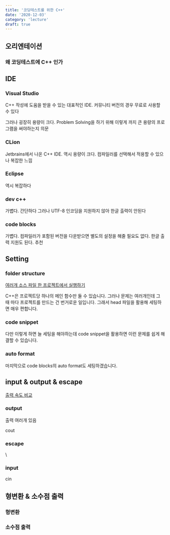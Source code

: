 ```yaml
---
title: '코딩테스트를 위한 C++'
date: '2020-12-03'
category: 'lecture'
draft: true
---
```


## 오리엔테이션

### 왜 코딩테스트에 C++ 인가

## IDE

### Visual Studio

C++ 작성에 도움을 받을 수 있는 대표적인 IDE. 커뮤니티 버전의 경우 무료로 사용할 수 있다

그러나 굉장히 용량이 크다. Problem Solving을 하기 위해 이렇게 까지 큰 용량의 프로그램을 써야하는지 의문

### CLion

Jetbrains에서 나온 C++ IDE. 역시 용량이 크다. 컴파일러를 선택해서 적용할 수 있으나 복잡한 느낌

### Eclipse

역시 복잡하다

### dev c++

가볍다. 간단하다 그러나 UTF-8 인코딩을 지원하지 않아 한글 출력이 안된다

### code blocks

가볍다. 컴파일러가 포함된 버전을 다운받으면 별도의 설정을 해줄 필요도 없다. 한글 출력 지원도 된다. 추천

## Setting

### folder structure

[여러개 소스 파일 한 프로젝트에서 실행하기](https://wotres.tistory.com/148)

C++은 프로젝트당 하나의 메인 함수만 둘 수 있습니다. 그러나 문제는 여러개인데 그 때 마다 프로젝트를 만드는 건 번거로운 일입니다. 그래서 head 파일을 활용해 세팅하면 매우 편합니다.

### code snippet

다만 이렇게 하면 늘 세팅을 해야하는데 code snippet을 활용하면 이런 문제를 쉽게 해결할 수 있습니다.

### auto format

마지막으로 code blocks의 auto format도 세팅하겠습니다.

## input & output & escape

[출력 속도 비교](https://www.acmicpc.net/blog/view/57)

### output

출력 여러개 있음

cout

### escape

\

### input

cin

## 형변환 & 소수점 출력

### 형변환

### 소수점 출력
